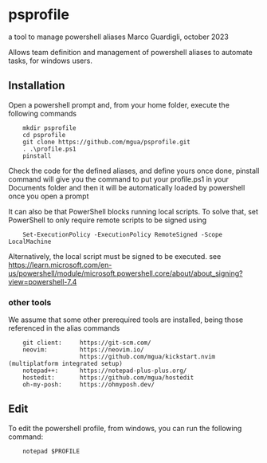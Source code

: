 # psprofile

a tool to manage powershell aliases
Marco Guardigli, october 2023

Allows team definition and management of powershell aliases to automate tasks,
for windows users.

## Installation
Open a powershell prompt and, from your home folder, execute the following commands
```
    mkdir psprofile
    cd psprofile
    git clone https://github.com/mgua/psprofile.git
    . .\profile.ps1
    pinstall
```

Check the code for the defined aliases, and define yours
once done, pinstall command will give you the command to put your profile.ps1 
in your Documents folder and then it will be automatically loaded by powershell 
once you open a prompt

It can also be that PowerShell blocks running local scripts. 
To solve that, set PowerShell to only require remote scripts to be signed using 

```
    Set-ExecutionPolicy -ExecutionPolicy RemoteSigned -Scope LocalMachine
```
Alternatively, the local script must be signed to be executed. 
see https://learn.microsoft.com/en-us/powershell/module/microsoft.powershell.core/about/about_signing?view=powershell-7.4

### other tools
We assume that some other prerequired tools are installed, being those referenced in the alias commands

```
    git client:     https://git-scm.com/
    neovim:         https://neovim.io/
                    https://github.com/mgua/kickstart.nvim  (multiplatform integrated setup)
    notepad++:      https://notepad-plus-plus.org/
    hostedit:       https://github.com/mgua/hostedit
    oh-my-posh:     https://ohmyposh.dev/

```



## Edit
To edit the powershell profile, from windows, you can run the following command:
```
    notepad $PROFILE
```

